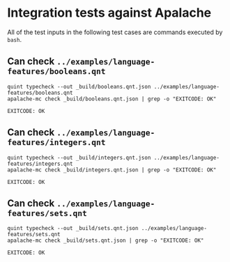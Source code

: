 # Integration tests against Apalache


All of the test inputs in the following test cases are commands executed by `bash`.

<!-- !test program
PATH=_build/apalache/bin:$PATH bash -
-->


## Can check `../examples/language-features/booleans.qnt`

<!-- !test in can check booleans.qnt -->
```
quint typecheck --out _build/booleans.qnt.json ../examples/language-features/booleans.qnt
apalache-mc check _build/booleans.qnt.json | grep -o "EXITCODE: OK"
```

<!-- !test out can check booleans.qnt -->
```
EXITCODE: OK
```

## Can check `../examples/language-features/integers.qnt`

<!-- !test in can check integers.qnt -->
```
quint typecheck --out _build/integers.qnt.json ../examples/language-features/integers.qnt
apalache-mc check _build/integers.qnt.json | grep -o "EXITCODE: OK"
```

<!-- !test out can check integers.qnt -->
```
EXITCODE: OK
```

## Can check `../examples/language-features/sets.qnt`

<!-- !test in can check sets.qnt -->
```
quint typecheck --out _build/sets.qnt.json ../examples/language-features/sets.qnt
apalache-mc check _build/sets.qnt.json | grep -o "EXITCODE: OK"
```

<!-- !test out can check sets.qnt -->
```
EXITCODE: OK
```

